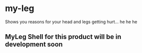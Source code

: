 # my-leg
Shows you reasons for your head and legs getting hurt... he he he

## MyLeg Shell for this product will be in development soon
